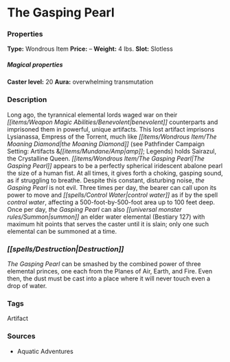 ﻿---
Title: "The Gasping Pearl"
Type: "Wondrous Item"
Price: "–"
Weight: "4 lbs."
Slot: "Slotless"
Caster level: "20"
Aura: "overwhelming transmutation"
Description: |
  "Long ago, the tyrannical elemental lords waged war on their benevolent counterparts and imprisoned them in powerful, unique artifacts. This lost artifact imprisons Lysianassa, Empress of the Torrent, much like _the Moaning Diamond_ (see _Pathfinder Campaign Setting: Artifacts &amp; Legends_) holds Sairazul, the Crystalline Queen. The _Gasping Pearl_ appears to be a perfectly spherical iridescent abalone pearl the size of a human fist. At all times, it gives forth a choking, gasping sound, as if struggling to breathe. Despite this constant, disturbing noise, the _Gasping Pearl_ is not evil. Three times per day, the bearer can call upon its power to move and control water as if by the spell _control water_, affecting a 500-foot-by-500-foot area up to 100 feet deep. Once per day, the _Gasping Pearl_ can also summon an elder water elemental (_Bestiary 127_) with maximum hit points that serves the caster until it is slain; only one such elemental can be summoned at a time."
Destruction: |
  "The Gasping Pearl can be smashed by the combined power of three elemental princes, one each from the Planes of Air, Earth, and Fire. Even then, the dust must be cast into a place where it will never touch even a drop of water."
Sources: "['Aquatic Adventures']"
---

# The Gasping Pearl

### Properties

**Type:** Wondrous Item **Price:** – **Weight:** 4 lbs. **Slot:** Slotless

##### Magical properties

**Caster level:** 20 **Aura:** overwhelming transmutation

### Description

Long ago, the tyrannical elemental lords waged war on their _[[items/Weapon Magic Abilities/Benevolent|benevolent]]_ counterparts and imprisoned them in powerful, unique artifacts. This lost artifact imprisons Lysianassa, Empress of the Torrent, much like _[[items/Wondrous Item/The Moaning Diamond|the Moaning Diamond]]_ (see Pathfinder Campaign Setting: Artifacts &_[[items/Mundane/Amp|amp]]_; Legends) holds Sairazul, the Crystalline Queen. _[[items/Wondrous Item/The Gasping Pearl|The Gasping Pearl]]_ appears to be a perfectly spherical iridescent abalone pearl the size of a human fist. At all times, it gives forth a choking, gasping sound, as if struggling to breathe. Despite this constant, disturbing noise, _the Gasping Pearl_ is not evil. Three times per day, the bearer can call upon its power to move and _[[spells/Control Water|control water]]_ as if by the spell _control water_, affecting a 500-foot-by-500-foot area up to 100 feet deep. Once per day, _the Gasping Pearl_ can also _[[universal monster rules/Summon|summon]]_ an elder water elemental (Bestiary 127) with maximum hit points that serves the caster until it is slain; only one such elemental can be summoned at a time.

### _[[spells/Destruction|Destruction]]_

_The Gasping Pearl_ can be smashed by the combined power of three elemental princes, one each from the Planes of Air, Earth, and Fire. Even then, the dust must be cast into a place where it will never touch even a drop of water.

### Tags

Artifact

### Sources

* Aquatic Adventures